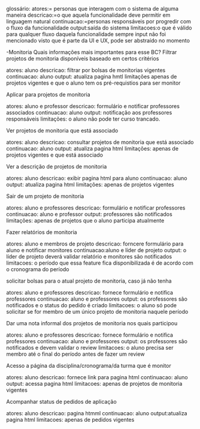 
glossário:
    atores:= personas que interagem com o sistema de alguma maneira
    descricao:=o que aquela funcionalidade deve permitir em linguagem natural
    continuacao:=personas responsáveis por progredir com o fluxo da funcionalidade
    output:saída do sistema
    limitacoes:o que é válido para qualquer fluxo daquela funcionalidade sempre
input não foi mencionado visto que é parte da UI e UX, pode ser abstraído no momento

-Monitoria
Quais informações mais importantes para esse BC?
Filtrar projetos de monitoria disponíveis baseado em certos critérios

atores: aluno
descricao:  filtrar por bolsas de monitorias vigentes
continuacao: aluno
output: atualiza pagina hmtl
limitações apenas de projetos vigentes e que o aluno tem os pré-requistios para ser monitor

Aplicar para projetos de monitoria

atores: aluno e professor
descricao: formulário e notificar professores associados
continuacao: aluno
output: notificação aos professores responsáveis
limitações: o aluno não pode ter curso trancado.

Ver projetos de monitoria que está associado

atores: aluno
descricao: consultar projetos de monitoria que está associado
continuacao: aluno
output: atualiza pagina html
limitações: apenas de projetos vigentes e que está associado

Ver a descrição de projetos de monitoria

atores: aluno
descricao: exibir pagina html para aluno
continuacao: aluno
output: atualiza pagina html
limitações: apenas de projetos vigentes

Sair de um projeto de monitoria

atores: aluno e professores
descricao: formulário e notificar professores
continuacao: aluno e professor
output: professores são notificados
limitações: apenas de projetos que o aluno participa atualmente

Fazer relatórios de monitoria

atores: aluno e  membros de projeto
descricao: forncere formulário para aluno e notificar monitores
continuacao:aluno e líder de projeto
output: o líder de projeto deverá validar relatório e monitores são notificados
limitacoes: o período que essa feature fica disponibilizada é de acordo com o cronograma do período

solicitar bolsas para o atual projeto de monitoria, caso já não tenha

atores: aluno e professores
descricao: fornece formulário e notifica professores
continuacao: aluno e professores
output: os professores são notificados e o status do pedido é criado
limitacoes: o aluno só pode solicitar se for membro de um único projeto de monitoria naquele período

Dar uma nota informal dos projetos de monitoria nos quais participou

atores: aluno e professores
descricao: fornece formulário e notifica professores
continuacao: aluno e professores
output: os professores são notificados e devem validar o review
limitacoes: o aluno precisa ser membro até o final do período antes de fazer um review

Acesso a página da disciplina/cronograma/da turma que é monitor

atores: aluno
descricao: fornece link para pagina html
continuacao: aluno
output: acessa pagina html
limitacoes: apenas de projetos de monitoria vigentes

Acompanhar status de pedidos de aplicação

atores: aluno
descricao: pagina htmml
continuacao: aluno
output:atualiza pagina html
limitacoes: apenas de pedidos vigentes
